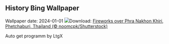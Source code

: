 ## History Bing Wallpaper
Wallpaper date: 2024-01-01
![](https://www.bing.com/th?id=OHR.ThailandNewYears_EN-CA2541480849_UHD.jpg&w=1000)Download: [Fireworks over Phra Nakhon Khiri, Phetchaburi, Thailand (© noomcpk/Shutterstock)](https://www.bing.com/th?id=OHR.ThailandNewYears_EN-CA2541480849_UHD.jpg)

Auto get programm by LtgX
